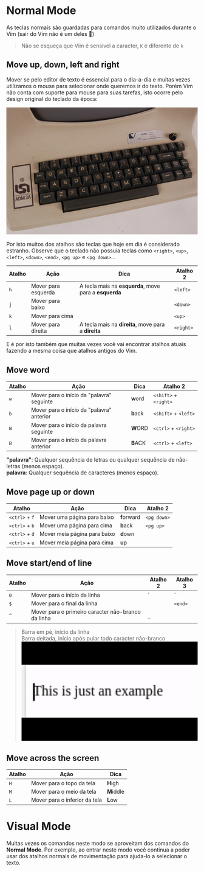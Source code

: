 # Normal Mode
As teclas normais são guardadas para comandos muito utilizados durante o Vim (sair do Vim não é um deles :poop:)  

> Não se esqueça que Vim é sensível a caracter, `K` é diferente de `k`

## Move up, down, left and right
Mover se pelo editor de texto é essencial para o dia-a-dia e muitas vezes utilizamos o mouse para selecionar onde queremos ir do texto. Porém Vim não conta com suporte para mouse para suas tarefas, isto ocorre pelo design original do teclado da época:  

![teclado original do Vim](vim_keyboard.jpg)  

Por isto muitos dos atalhos são teclas que hoje em dia é considerado estranho. Observe que o teclado não possuía teclas como `<right>`, `<up>`, `<left>`, `<down>`, `<end>`, `<pg up>` e `<pg down>`...  

| Atalho | Ação                      | Dica                                                   | Atalho 2  |
| ------ | ------------------------- | ------------------------------------------------------ | --------- |
| `h`    | Mover para esquerda       | A tecla mais na **esquerda**, move para a **esquerda** | `<left>`  |
| `j`    | Mover para baixo          |                                                        | `<down>`  |
| `k`    | Mover para cima           |                                                        | `<up>`    |
| `l`    | Mover para direita        | A tecla mais na **direita**, move para a **direita**   | `<right>` |

E é por isto também que muitas vezes você vai encontrar atalhos atuais fazendo a mesma coisa que atalhos antigos do Vim.  

## Move word

| Atalho  | Ação                                      | Dica     | Atalho 2              |
| ------- | ----------------------------------------- | -------- | --------------------- |
| `w`     | Mover para o início da "palavra" seguinte | **w**ord | `<shift>` + `<right>` | 
| `b`     | Mover para o início da "palavra" anterior | **b**ack | `<shift>` + `<left>`  |
| `W`     | Mover para o início da palavra seguinte   | **W**ORD | `<ctrl>` + `<right>`  |
| `B`     | Mover para o início da palavra anterior   | **B**ACK | `<ctrl>` + `<left>`   |

**"palavra"**: Qualquer sequência de letras ou qualquer sequência de não-letras (menos espaço).  
**palavra**: Qualquer sequência de caracteres (menos espaço).  

## Move page up or down

| Atalho         | Ação                         | Dica        | Atalho 2    |
| -------------- | ---------------------------- | ----------- | ----------- |
| `<ctrl>` + `f` | Mover uma página para baixo  | **f**orward | `<pg down>` |
| `<ctrl>` + `b` | Mover uma página para cima   | **b**ack    | `<pg up>`   |
| `<ctrl>` + `d` | Mover meia página para baixo | **d**own    |             |
| `<ctrl>` + `u` | Mover meia página para cima  | **u**p      |             |

## Move start/end of line

| Atalho | Ação                                               | Atalho 2 | Atalho 3    |
| ------ | -------------------------------------------------- | -------- | ----------- |
| `0`    | Mover para o início da linha                       | `|`      | `<home>`    |
| `$`    | Mover para o final da linha                        |          | `<end>`     |
| `^`    | Mover para o primeiro caracter não-branco da linha | `_`      |             |

> Barra em pé, início da linha  
> Barra deitada, início após pular todo caracter não-branco  
![Barra se movendo](bar_moving.gif)  

## Move across the screen

| Atalho | Ação                          | Dica       |
| ------ | ----------------------------- | ---------- |
| `H`    | Mover para o topo da tela     | **H**igh   |
| `M`    | Mover para o meio da tela     | **M**iddle |
| `L`    | Mover para o inferior da tela | **L**ow    |

# Visual Mode
Muitas vezes os comandos neste modo se aproveitam dos comandos do **Normal Mode**. Por exemplo, ao entrar neste modo você continua a poder usar dos atalhos normais de movimentação para ajuda-lo a selecionar o texto.  